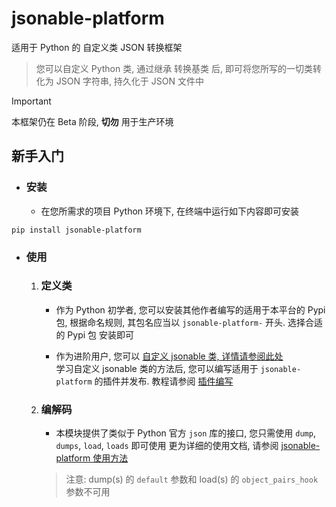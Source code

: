 # jsonable-platform
适用于 Python 的 自定义类 JSON 转换框架

> 您可以自定义 Python 类, 通过继承 转换基类 后, 即可将您所写的一切类转化为 JSON 字符串, 持久化于 JSON 文件中

> [!Important]
> 本框架仍在 Beta 阶段, **切勿** 用于生产环境

## 新手入门
* ### 安装
  * 在您所需求的项目 Python 环境下, 在终端中运行如下内容即可安装
```shell
pip install jsonable-platform
```

* ### 使用
  1. ### 定义类
     * 作为 Python 初学者, 您可以安装其他作者编写的适用于本平台的 Pypi 包, 根据命名规则, 其包名应当以 `jsonable-platform-` 开头.
     选择合适的 Pypi 包 安装即可
  
     * 作为进阶用户, 您可以 [自定义 jsonable 类, 详情请参阅此处](PLUGIN_ABOUT/CUSTOM_CLASS.md) <br>
     学习自定义 jsonable 类的方法后, 您可以编写适用于 `jsonable-platform` 的插件并发布. 教程请参阅 [插件编写](PLUGIN_ABOUT/START.md)
  
  2. ### 编解码
     * 本模块提供了类似于 Python 官方 `json` 库的接口, 您只需使用 `dump`, `dumps`, `load`, `loads` 即可使用
     更为详细的使用文档, 请参阅 [jsonable-platform 使用方法](USAGE.md)
     > 注意: dump(s) 的 `default` 参数和 load(s) 的 `object_pairs_hook` 参数不可用
